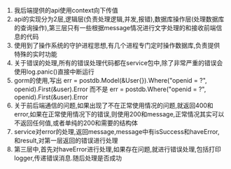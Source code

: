 1. 我后端提供的api使用context向下传值
2. api的实现分为2层,逻辑层(负责处理逻辑,并发,报错),数据库操作层(处理数据库的查询操作),第三层只有一些根据message情况进行文字处理的和接收前端信息的代码
3. 使用到了操作系统的守护进程思想,有几个进程专门定时操作数据库,负责提供特殊的实时功能
4. 关于错误的处理,所有的错误处理代码都在service包中,除了非常严重的错误会使用log.panic()直接中断运行
5. gorm的使用,写出	err = postdb.Model(&User{}).Where("openid = ?", openid).First(&user).Error
而不是	err = postdb.Where("openid = ?", openid).First(&user).Error
6. 关于前后端通信的问题,如果出现了不在正常使用情况的问题,就返回400和error,如果在正常使用情况下的错误,则使用200和message,正常情况其实可以不返回任何值,或者单纯的200和需要的结构体
7. service对error的处理,返回message,message中有isSuccess和haveError,和result,对第一层返回的错误进行处理
8. 第三层中,首先对haveError进行处理,如果存在问题,就进行错误处理,包括打印logger,传递错误消息.随后处理是否成功